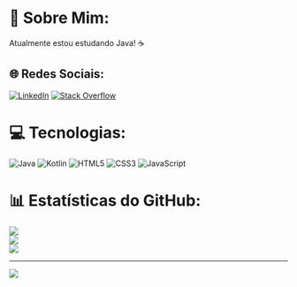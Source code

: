 # 💫 Sobre Mim:
Atualmente estou estudando Java! ☕


## 🌐 Redes Sociais:
[![LinkedIn](https://img.shields.io/badge/LinkedIn-%230077B5.svg?logo=linkedin&logoColor=white)](https://linkedin.com/in/joaopiovizan) [![Stack Overflow](https://img.shields.io/badge/-Stackoverflow-FE7A16?logo=stack-overflow&logoColor=white)](https://stackoverflow.com/users/23010189) 

# 💻 Tecnologias:
![Java](https://img.shields.io/badge/java-%23ED8B00.svg?style=for-the-badge&logo=openjdk&logoColor=white) ![Kotlin](https://img.shields.io/badge/kotlin-%237F52FF.svg?style=for-the-badge&logo=kotlin&logoColor=white) ![HTML5](https://img.shields.io/badge/html5-%23E34F26.svg?style=for-the-badge&logo=html5&logoColor=white) ![CSS3](https://img.shields.io/badge/css3-%231572B6.svg?style=for-the-badge&logo=css3&logoColor=white) ![JavaScript](https://img.shields.io/badge/javascript-%23323330.svg?style=for-the-badge&logo=javascript&logoColor=%23F7DF1E)
# 📊 Estatísticas do GitHub:
![](https://github-readme-stats.vercel.app/api?username=joaopiovizan&theme=dracula&hide_border=false&include_all_commits=false&count_private=false)<br/>
![](https://github-readme-streak-stats.herokuapp.com/?user=joaopiovizan&theme=dracula&hide_border=false)<br/>
![](https://github-readme-stats.vercel.app/api/top-langs/?username=joaopiovizan&theme=dracula&hide_border=false&include_all_commits=false&count_private=false&layout=compact)

---
[![](https://visitcount.itsvg.in/api?id=joaopiovizan&icon=5&color=0)](https://visitcount.itsvg.in)

<!-- Proudly created with GPRM ( https://gprm.itsvg.in ) -->
